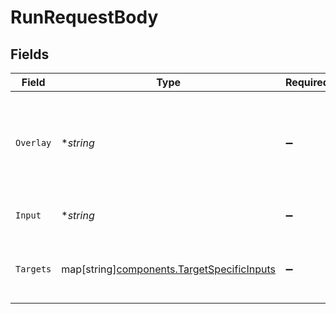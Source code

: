 # RunRequestBody


## Fields

| Field                                                                                         | Type                                                                                          | Required                                                                                      | Description                                                                                   |
| --------------------------------------------------------------------------------------------- | --------------------------------------------------------------------------------------------- | --------------------------------------------------------------------------------------------- | --------------------------------------------------------------------------------------------- |
| `Overlay`                                                                                     | **string*                                                                                     | :heavy_minus_sign:                                                                            | The studio modifications overlay contents - this should be an overlay YAML document           |
| `Input`                                                                                       | **string*                                                                                     | :heavy_minus_sign:                                                                            | The input spec for the source                                                                 |
| `Targets`                                                                                     | map[string][components.TargetSpecificInputs](../../models/components/targetspecificinputs.md) | :heavy_minus_sign:                                                                            | Map of target specific inputs keyed on target name                                            |